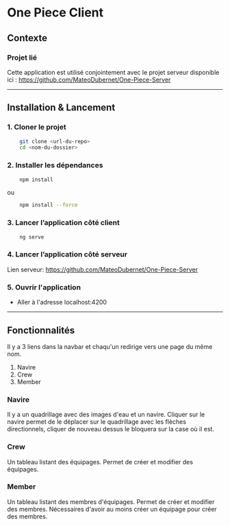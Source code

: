# One Piece Client

## Contexte

### Projet lié
Cette application est utilisé conjointement avec le projet serveur disponible ici :
https://github.com/MateoDubernet/One-Piece-Server

---

## Installation & Lancement
### 1. Cloner le projet
```bash
    git clone <url-du-repo>
    cd <nom-du-dossier>
```

### 2. Installer les dépendances
```bash
    npm install
```
ou
```bash
    npm install --force
```

### 3. Lancer l’application côté client
```bash
    ng serve
```

### 4. Lancer l’application côté serveur
Lien serveur: https://github.com/MateoDubernet/One-Piece-Server

### 5. Ouvrir l'application
- Aller à l'adresse localhost:4200

---

## Fonctionnalités
Il y a 3 liens dans la navbar et chaqu'un redirige vers une page du même nom.
1. Navire
2. Crew
3. Member

### Navire
Il y a un quadrillage avec des images d'eau et un navire.
Cliquer sur le navire permet de le déplacer sur le quadrillage avec les flèches directionnels, cliquer de nouveau dessus le bloquera sur la case où il est.

### Crew
Un tableau listant des équipages.
Permet de créer et modifier des équipages.

### Member
Un tableau listant des membres d'équipages.
Permet de créer et modifier des membres.
Nécessaires d'avoir au moins créer un équipage pour créer des membres.
